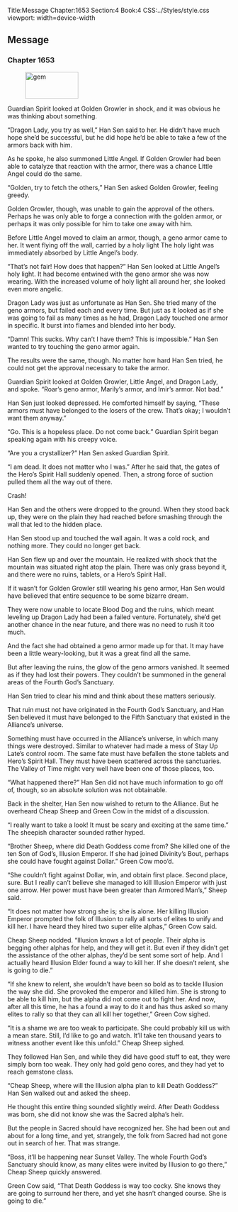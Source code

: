 Title:Message 
Chapter:1653 
Section:4 
Book:4 
CSS:../Styles/style.css 
viewport: width=device-width
  
## Message
### Chapter 1653 
<figure>
	<img src="../Images/gem.gif" alt="gem" id="gem" width="120" height="60" />
</figure>
  

  
  Guardian Spirit looked at Golden Growler in shock, and it was obvious he was thinking about something.

“Dragon Lady, you try as well,” Han Sen said to her. He didn’t have much hope she’d be successful, but he did hope he’d be able to take a few of the armors back with him.

As he spoke, he also summoned Little Angel. If Golden Growler had been able to catalyze that reaction with the armor, there was a chance Little Angel could do the same.

“Golden, try to fetch the others,” Han Sen asked Golden Growler, feeling greedy.

Golden Growler, though, was unable to gain the approval of the others. Perhaps he was only able to forge a connection with the golden armor, or perhaps it was only possible for him to take one away with him.

Before Little Angel moved to claim an armor, though, a geno armor came to her. It went flying off the wall, carried by a holy light The holy light was immediately absorbed by Little Angel’s body.

“That’s not fair! How does that happen?” Han Sen looked at Little Angel’s holy light. It had become entwined with the geno armor she was now wearing. With the increased volume of holy light all around her, she looked even more angelic.

Dragon Lady was just as unfortunate as Han Sen. She tried many of the geno armors, but failed each and every time. But just as it looked as if she was going to fail as many times as he had, Dragon Lady touched one armor in specific. It burst into flames and blended into her body.

“Damn! This sucks. Why can’t I have them? This is impossible.” Han Sen wanted to try touching the geno armor again.

The results were the same, though. No matter how hard Han Sen tried, he could not get the approval necessary to take the armor.

Guardian Spirit looked at Golden Growler, Little Angel, and Dragon Lady, and spoke. “Roar’s geno armor, Marily’s armor, and Imir’s armor. Not bad.”

Han Sen just looked depressed. He comforted himself by saying, “These armors must have belonged to the losers of the crew. That’s okay; I wouldn’t want them anyway.”

“Go. This is a hopeless place. Do not come back.” Guardian Spirit began speaking again with his creepy voice.

“Are you a crystallizer?” Han Sen asked Guardian Spirit.

“I am dead. It does not matter who I was.” After he said that, the gates of the Hero’s Spirit Hall suddenly opened. Then, a strong force of suction pulled them all the way out of there.

Crash!

Han Sen and the others were dropped to the ground. When they stood back up, they were on the plain they had reached before smashing through the wall that led to the hidden place.

Han Sen stood up and touched the wall again. It was a cold rock, and nothing more. They could no longer get back.

Han Sen flew up and over the mountain. He realized with shock that the mountain was situated right atop the plain. There was only grass beyond it, and there were no ruins, tablets, or a Hero’s Spirit Hall.

If it wasn’t for Golden Growler still wearing his geno armor, Han Sen would have believed that entire sequence to be some bizarre dream.

They were now unable to locate Blood Dog and the ruins, which meant leveling up Dragon Lady had been a failed venture. Fortunately, she’d get another chance in the near future, and there was no need to rush it too much.

And the fact she had obtained a geno armor made up for that. It may have been a little weary-looking, but it was a great find all the same.

But after leaving the ruins, the glow of the geno armors vanished. It seemed as if they had lost their powers. They couldn’t be summoned in the general areas of the Fourth God’s Sanctuary.

Han Sen tried to clear his mind and think about these matters seriously.

That ruin must not have originated in the Fourth God’s Sanctuary, and Han Sen believed it must have belonged to the Fifth Sanctuary that existed in the Alliance’s universe.

Something must have occurred in the Alliance’s universe, in which many things were destroyed. Similar to whatever had made a mess of Stay Up Late’s control room. The same fate must have befallen the stone tablets and Hero’s Spirit Hall. They must have been scattered across the sanctuaries. The Valley of Time might very well have been one of those places, too.

“What happened there?” Han Sen did not have much information to go off of, though, so an absolute solution was not obtainable.

Back in the shelter, Han Sen now wished to return to the Alliance. But he overheard Cheap Sheep and Green Cow in the midst of a discussion.

“I really want to take a look! It must be scary and exciting at the same time.” The sheepish character sounded rather hyped.

“Brother Sheep, where did Death Goddess come from? She killed one of the ten Son of God’s, Illusion Emperor. If she had joined Divinity’s Bout, perhaps she could have fought against Dollar.” Green Cow moo’d.

“She couldn’t fight against Dollar, win, and obtain first place. Second place, sure. But I really can’t believe she managed to kill Illusion Emperor with just one arrow. Her power must have been greater than Armored Man’s,” Sheep said.

“It does not matter how strong she is; she is alone. Her killing Illusion Emperor prompted the folk of Illusion to rally all sorts of elites to unify and kill her. I have heard they hired two super elite alphas,” Green Cow said.

Cheap Sheep nodded. “Illusion knows a lot of people. Their alpha is begging other alphas for help, and they will get it. But even if they didn’t get the assistance of the other alphas, they’d be sent some sort of help. And I actually heard Illusion Elder found a way to kill her. If she doesn’t relent, she is going to die.”

“If she knew to relent, she wouldn’t have been so bold as to tackle Illusion the way she did. She provoked the emperor and killed him. She is strong to be able to kill him, but the alpha did not come out to fight her. And now, after all this time, he has a found a way to do it and has thus asked so many elites to rally so that they can all kill her together,” Green Cow sighed.

“It is a shame we are too weak to participate. She could probably kill us with a mean stare. Still, I’d like to go and watch. It’ll take ten thousand years to witness another event like this unfold.” Cheap Sheep sighed.

They followed Han Sen, and while they did have good stuff to eat, they were simply born too weak. They only had gold geno cores, and they had yet to reach gemstone class.

“Cheap Sheep, where will the Illusion alpha plan to kill Death Goddess?” Han Sen walked out and asked the sheep.

He thought this entire thing sounded slightly weird. After Death Goddess was born, she did not know she was the Sacred alpha’s heir.

But the people in Sacred should have recognized her. She had been out and about for a long time, and yet, strangely, the folk from Sacred had not gone out in search of her. That was strange.

“Boss, it’ll be happening near Sunset Valley. The whole Fourth God’s Sanctuary should know, as many elites were invited by Illusion to go there,” Cheap Sheep quickly answered.

Green Cow said, “That Death Goddess is way too cocky. She knows they are going to surround her there, and yet she hasn’t changed course. She is going to die.”
